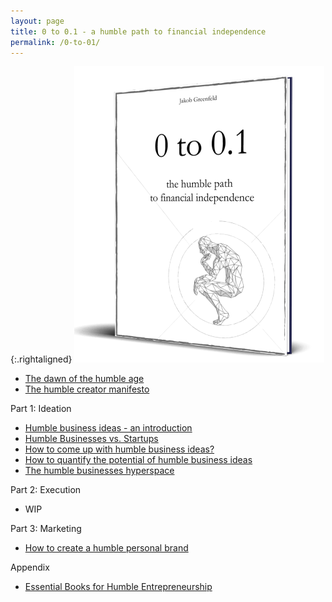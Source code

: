 ```yaml
---
layout: page
title: 0 to 0.1 - a humble path to financial independence
permalink: /0-to-01/
---
```


{:.rightaligned}
![](/images/0to012.png)

- [The dawn of the humble age](/dawn)
- [The humble creator manifesto](/manifesto)

Part 1: Ideation

- [Humble business ideas - an introduction](/humble_introduction)
- [Humble Businesses vs. Startups](/humble_vs_startups)
- [How to come up with humble business ideas?](/ideation)
- [How to quantify the potential of humble business ideas](/quantify)
- [The humble businesses hyperspace](/hyperspace)

Part 2: Execution

- WIP

Part 3: Marketing

- [How to create a humble personal brand](/humble_brand)

Appendix

- [Essential Books for Humble Entrepreneurship](/humble-books)

